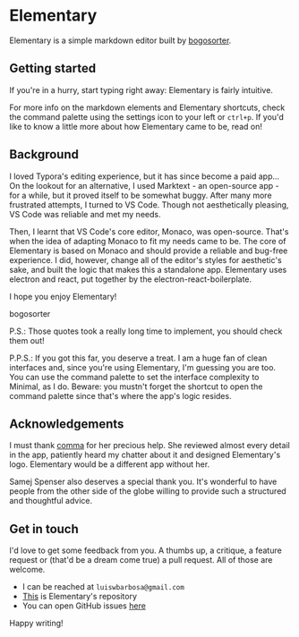 # Elementary

Elementary is a simple markdown editor built by [bogosorter](https://bogosorter.github.io).



## Getting started

If you're in a hurry, start typing right away: Elementary is fairly intuitive.

For more info on the markdown elements and Elementary shortcuts, check the command palette using the settings icon to your left or `ctrl+p`. If you'd like to know a little more about how Elementary came to be, read on!



## Background

I loved Typora's editing experience, but it has since become a paid app... On the lookout for an alternative, I used Marktext - an open-source app - for a while, but it proved itself to be somewhat buggy. After many more frustrated attempts, I turned to VS Code. Though not aesthetically pleasing, VS Code was reliable and met my needs.

Then, I learnt that VS Code's core editor, Monaco, was open-source. That's when the idea of adapting Monaco to fit my needs came to be. The core of Elementary is based on Monaco and should provide a reliable and bug-free experience. I did, however, change all of the editor's styles for aesthetic's sake, and built the logic that makes this a standalone app. Elementary uses electron and react, put together by the electron-react-boilerplate.

I hope you enjoy Elementary!

bogosorter

P.S.: Those quotes took a really long time to implement, you should check them out!

P.P.S.: If you got this far, you deserve a treat. I am a huge fan of clean interfaces and, since you're using Elementary, I'm guessing you are too. You can use the command palette to set the interface complexity to Minimal, as I do. Beware: you mustn't forget the shortcut to open the command palette since that's where the app's logic resides.



## Acknowledgements

I must thank [comma](https://github.com/useyourcommas) for her precious help. She reviewed almost every detail in the app, patiently heard my chatter about it and designed Elementary's logo. Elementary would be a different app without her.

Samej Spenser also deserves a special thank you. It's wonderful to have people from the other side of the globe willing to provide such a structured and thoughtful advice.


## Get in touch

I'd love to get some feedback from you. A thumbs up, a critique, a feature request or (that'd be a dream come true) a pull request. All of those are welcome.

- I can be reached at `luiswbarbosa@gmail.com`
- [This](https://github.com/bogosorter/elementary) is Elementary's repository
- You can open GitHub issues [here](https://github.com/bogosorter/elementary/issues)

Happy writing!
